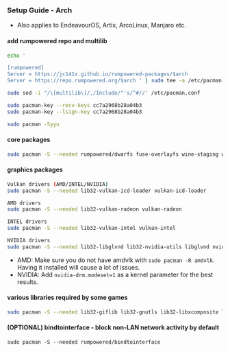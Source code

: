 ### Setup Guide - Arch 
  
- Also applies to EndeavourOS, Artix, ArcoLinux, Manjaro etc.

#### add rumpowered repo and multilib
```sh
echo '

[rumpowered]
Server = https://jc141x.github.io/rumpowered-packages/$arch
Server = https://repo.rumpowered.org/$arch ' | sudo tee -a /etc/pacman.conf

sudo sed -i "/\[multilib\]/,/Include/"'s/^#//' /etc/pacman.conf

sudo pacman-key --recv-keys cc7a2968b28a04b3
sudo pacman-key --lsign-key cc7a2968b28a04b3

sudo pacman -Syyu
```

#### core packages
```sh
sudo pacman -S --needed rumpowered/dwarfs fuse-overlayfs wine-staging wine-mono openssl-1.1
```

#### graphics packages
```sh
Vulkan drivers (AMD/INTEL/NVIDIA)
sudo pacman -S --needed lib32-vulkan-icd-loader vulkan-icd-loader 
```
```sh
AMD drivers
sudo pacman -S --needed lib32-vulkan-radeon vulkan-radeon
```
```sh
INTEL drivers
sudo pacman -S --needed lib32-vulkan-intel vulkan-intel
```
```sh
NVIDIA drivers
sudo pacman -S --needed lib32-libglvnd lib32-nvidia-utils libglvnd nvidia
```
- AMD: Make sure you do not have amdvlk with `sudo pacman -R amdvlk`. Having it installed will cause a lot of issues.
- NVIDIA: Add `nvidia-drm.modeset=1` as a kernel parameter for the best results.

#### various libraries required by some games
```sh
sudo pacman -S --needed lib32-giflib lib32-gnutls lib32-libxcomposite lib32-libxinerama lib32-libxslt lib32-mpg123 lib32-v4l-utils lib32-alsa-lib lib32-alsa-plugins lib32-libpulse lib32-openal lib32-zlib giflib libgphoto2 libxcrypt-compat zlib gst-plugins-base gst-plugins-good gst-plugins-ugly gst-plugins-bad gstreamer-vaapi gst-libav
```

#### (OPTIONAL) bindtointerface - block non-LAN network activity by default
```
sudo pacman -S --needed rumpowered/bindtointerface
```

